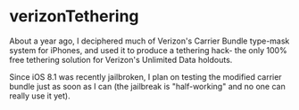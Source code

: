 verizonTethering
================

About a year ago, I deciphered much of Verizon's Carrier Bundle type-mask system for iPhones, and used it to produce a tethering hack- the only 100% free tethering solution for Verizon's Unlimited Data holdouts.

Since iOS 8.1 was recently jailbroken, I plan on testing the modified carrier bundle just as soon as I can (the jailbreak is "half-working" and no one can really use it yet).

